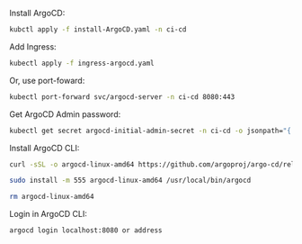 Install ArgoCD:
```bash
kubctl apply -f install-ArgoCD.yaml -n ci-cd
```
Add Ingress:
```bash
kubectl apply -f ingress-argocd.yaml
```
Or, use port-foward:
```bash
kubectl port-forward svc/argocd-server -n ci-cd 8080:443
```

Get ArgoCD Admin password: 

```bash
kubectl get secret argocd-initial-admin-secret -n ci-cd -o jsonpath="{.data.password}" | base64 -d
```
Install ArgoCD CLI: 

```bash
curl -sSL -o argocd-linux-amd64 https://github.com/argoproj/argo-cd/releases/latest/download/argocd-linux-amd64

sudo install -m 555 argocd-linux-amd64 /usr/local/bin/argocd

rm argocd-linux-amd64
```


Login in ArgoCD CLI:

```bash
argocd login localhost:8080 or address
```